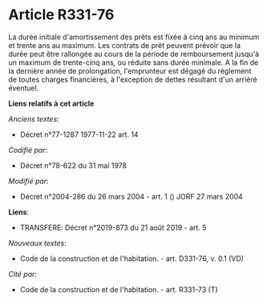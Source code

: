 # Article R331-76

La durée initiale d'amortissement des prêts est fixée à cinq ans au minimum et trente ans au maximum. Les contrats de prêt
peuvent prévoir que la durée peut être rallongée au cours de la période de remboursement jusqu'à un maximum de trente-cinq
ans, ou réduite sans durée minimale. A la fin de la dernière année de prolongation, l'emprunteur est dégagé du règlement de
toutes charges financières, à l'exception de dettes résultant d'un arriéré éventuel.

**Liens relatifs à cet article**

_Anciens textes_:

  - Décret n°77-1287 1977-11-22 art. 14

_Codifié par_:

  - Décret n°78-622 du 31 mai 1978

_Modifié par_:

  - Décret n°2004-286 du 26 mars 2004 - art. 1 () JORF 27 mars 2004

**Liens**:

  - TRANSFERE: Décret n°2019-873 du 21 août 2019 - art. 5

_Nouveaux textes_:

  - Code de la construction et de l'habitation. - art. D331-76, v. 0.1 (VD)

_Cité par_:

  - Code de la construction et de l'habitation. - art. R331-73 (T)
